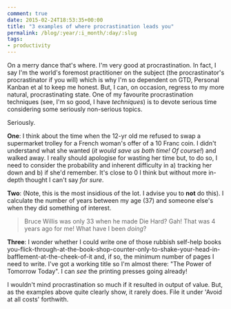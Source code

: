 ```yaml
---
comment: true
date: 2015-02-24T18:53:35+00:00
title: "3 examples of where procrastination leads you"
permalink: /blog/:year/:i_month/:day/:slug
tags:
- productivity
---
```

On a merry dance that's where. I'm very good at procrastination. In fact, I
say I'm the world's foremost practitioner on the subject (the procrastinator's
procrastinator if you will) which is why I'm so dependent on GTD, Personal
Kanban et al to keep me honest. But, I can, on occasion, regress to my more
natural, procrastinating state. One of my favourite procrastination techniques
(see, I'm so good, I have _techniques_) is to devote serious time considering
some seriously non-serious topics.

Seriously.

**One**: I think about the time when the 12-yr old me refused to swap a supermarket trolley for a French woman's offer of a 10 Franc coin. I didn't understand what she wanted (_it would save us both time! Of course!_) and walked away. I really should apologise for wasting her time but, to do so, I need to consider the probability and inherent difficulty in a) tracking her down and b) if she'd remember. It's close to 0 I think but without more in-depth thought I can't say _for sure_.

**Two**: (Note, this is the most insidious of the lot. I advise you to **not** do this). I calculate the number of years between my age (37) and someone else's when they did something of interest. 

> Bruce Willis was only 33 when he made Die Hard? Gah! That was 4 years ago
for me! What have I been _doing_?

**Three**: I wonder whether I could write one of those rubbish self-help books you-flick-through-at-the-book-shop-counter-only-to-shake-your-head-in-bafflement-at-the-cheek-of-it and, if so, the minimum number of pages I need to write. I've got a working title so I'm almost there: "The Power of Tomorrow Today". I can _see_ the printing presses going already!

I wouldn't mind procrastination so much if it resulted in output of value.
But, as the examples above quite clearly show, it rarely does. File it under
'Avoid at all costs' forthwith.

